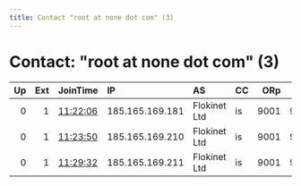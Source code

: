 ```yaml
---
title: Contact "root at none dot com" (3)
---
```


# Contact: "root at none dot com" (3)

|   Up |   Ext | JoinTime                                                                                            | IP              | AS           | CC   |   ORp |   Dirp | OS    | Version   | Nickname   |   eFamMembers |
|-----:|------:|:----------------------------------------------------------------------------------------------------|:----------------|:-------------|:-----|------:|-------:|:------|:----------|:-----------|--------------:|
|    0 |     1 | [11:22:06](https://metrics.torproject.org/rs.html#details/72C3A51152D6BB4E6E3FDE43908D129867B8F110) | 185.165.169.181 | Flokinet Ltd | is   |  9001 |   9030 | Linux | 0.2.9.14  | exit1      |             1 |
|    0 |     1 | [11:23:50](https://metrics.torproject.org/rs.html#details/805E6156B86877F116D44207F2077029F7982C86) | 185.165.169.210 | Flokinet Ltd | is   |  9001 |   9030 | Linux | 0.2.9.14  | exit2      |             1 |
|    0 |     1 | [11:29:32](https://metrics.torproject.org/rs.html#details/2AB593EE17FEEF4C03B9A32C37544675794BE9A7) | 185.165.169.211 | Flokinet Ltd | is   |  9001 |   9030 | Linux | 0.2.9.14  | exit3      |             1 |
